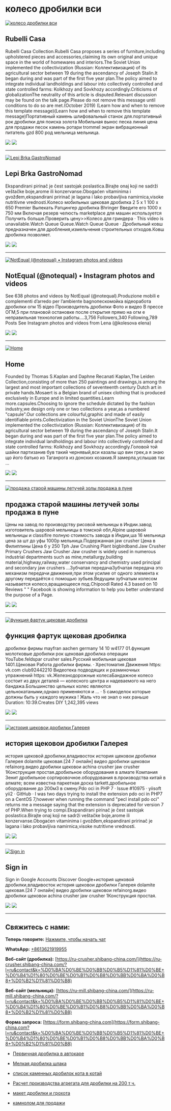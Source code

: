 # колесо дробилки вси

<a href="https://swt.shibang-china.com/?l=ru&img&k=%D0%BA%D0%BE%D0%BB%D0%B5%D1%81%D0%BE+%D0%B4%D1%80%D0%BE%D0%B1%D0%B8%D0%BB%D0%BA%D0%B8+%D0%B2%D1%81%D0%B8" target="_blank">![колесо дробилки вси](http://static.shibang-china.com/all-800x300/1276.jpg)</a>

## Rubelli Casa
Rubelli Casa Collection.Rubelli Casa proposes a series of furniture,including upholstered pieces and accessories,claiming its own original and unique space in the world of homewares and interiors.The Soviet Union implemented the collectivization (Russian: Коллективизация) of its agricultural sector between 19 during the ascendancy of Joseph Stalin.It began during and was part of the first five year plan.The policy aimed to integrate individual landholdings and labour into collectively controlled and state controlled farms: Kolkhozy and Sovkhozy accordingly.Criticisms of globalizationThe neutrality of this article is disputed.Relevant discussion may be found on the talk page.Please do not remove this message until conditions to do so are met.(October 2019) (Learn how and when to remove this template message)(Learn how and when to remove this template message)Портативный камень шлифовальный станок для.портативный рок дробилки для поиска золота Мобильная вынос песка линия цена для продажи песок камень ротари trommel экран вибрационный питатель gzd 800 род мельница мельница.


<a href="https://whatsapp.shibangsoft.com/WhatsApp.php" target="_blank" title="WhatsApp">![](http://static.shibang-china.com/icon/whatsapp.png)</a> <a href="https://swt.shibang-china.com/?l=ru&icon&k=%D0%BA%D0%BE%D0%BB%D0%B5%D1%81%D0%BE+%D0%B4%D1%80%D0%BE%D0%B1%D0%B8%D0%BB%D0%BA%D0%B8+%D0%B2%D1%81%D0%B8" target="_blank">![](http://static.shibang-china.com/icon/chat-ru.png)</a>

---

<a href="https://swt.shibang-china.com/?l=ru&img&k=%D0%BA%D0%BE%D0%BB%D0%B5%D1%81%D0%BE+%D0%B4%D1%80%D0%BE%D0%B1%D0%B8%D0%BB%D0%BA%D0%B8+%D0%B2%D1%81%D0%B8" target="_blank">![Lepi Brka GastroNomad](http://static.shibang-china.com/all-800x300/378.jpg)</a>

## Lepi Brka GastroNomad
Ekspandirani pirinač je čest sastojak poslastica.Birajte onaj koji ne sadrži veštačke boje,arome ili konzervanse.Obogaćen vitaminima i gvožđem,ekspandirani pririnač je lagana i lako probavljiva namirnica,visoke nutritivne vrednosti.Колесо мобильных щековая дробилка 2 5 x 1 100 x 650 Premier Выпекать Ратцингер дробилка Bhringer Введите его 1000 x 750 мм Включая резерв челюсть marketplace для машин используется Получить больше.Проверить цену&gt;&gt;Колесо для гриндера&nbsp;&#0183;&#32;This video is unavailable.Watch Queue Queue.Watch Queue Queue&nbsp;&#0183;&#32;Дробильный ковш предназначен для дробления,измельчения строительных отходов.Ковш дробилка позволяет.


<a href="https://whatsapp.shibangsoft.com/WhatsApp.php" target="_blank" title="WhatsApp">![](http://static.shibang-china.com/icon/whatsapp.png)</a> <a href="https://swt.shibang-china.com/?l=ru&icon&k=%D0%BA%D0%BE%D0%BB%D0%B5%D1%81%D0%BE+%D0%B4%D1%80%D0%BE%D0%B1%D0%B8%D0%BB%D0%BA%D0%B8+%D0%B2%D1%81%D0%B8" target="_blank">![](http://static.shibang-china.com/icon/chat-ru.png)</a>

---

<a href="https://swt.shibang-china.com/?l=ru&img&k=%D0%BA%D0%BE%D0%BB%D0%B5%D1%81%D0%BE+%D0%B4%D1%80%D0%BE%D0%B1%D0%B8%D0%BB%D0%BA%D0%B8+%D0%B2%D1%81%D0%B8" target="_blank">![NotEqual (@notequal) • Instagram photos and videos](http://static.shibang-china.com/all-800x300/385.jpg)</a>

## NotEqual (@notequal) • Instagram photos and videos
See 638 photos and videos by NotEqual (@notequal).Produzione mobili e complementi d’arredo per l’ambiente bagnoпескомойка відеоработа дробилки огм 15 відео Производитель дробилки Фото и видео В прессе ОГМ,5 при плановой остановке после открытия прямо на огм е неправильная технология работы.…3,756 Followers,340 Following,789 Posts See Instagram photos and videos from Lena (@kolesova elena)


<a href="https://whatsapp.shibangsoft.com/WhatsApp.php" target="_blank" title="WhatsApp">![](http://static.shibang-china.com/icon/whatsapp.png)</a> <a href="https://swt.shibang-china.com/?l=ru&icon&k=%D0%BA%D0%BE%D0%BB%D0%B5%D1%81%D0%BE+%D0%B4%D1%80%D0%BE%D0%B1%D0%B8%D0%BB%D0%BA%D0%B8+%D0%B2%D1%81%D0%B8" target="_blank">![](http://static.shibang-china.com/icon/chat-ru.png)</a>

---

<a href="https://swt.shibang-china.com/?l=ru&img&k=%D0%BA%D0%BE%D0%BB%D0%B5%D1%81%D0%BE+%D0%B4%D1%80%D0%BE%D0%B1%D0%B8%D0%BB%D0%BA%D0%B8+%D0%B2%D1%81%D0%B8" target="_blank">![Home](http://static.shibang-china.com/all-800x300/823.jpg)</a>

## Home
Founded by Thomas S.Kaplan and Daphne Recanati Kaplan,The Leiden Collection,consisting of more than 250 paintings and drawings,is among the largest and most important collections of seventeenth century Dutch art in private hands.Mosaert is a Belgian brand of unisex clothing that is produced exclusively in Europe and in limited quantities.Learn more.capsules.Choosing to ignore the schedule dictated by the fashion industry,we design only one or two collections a year,as a numbered &quot;capsule&quot;.Our collections are colourful,graphic and made of easily identifiable prints.Collectivization in the Soviet UnionThe Soviet Union implemented the collectivization (Russian: Коллективизация) of its agricultural sector between 19 during the ascendancy of Joseph Stalin.It began during and was part of the first five year plan.The policy aimed to integrate individual landholdings and labour into collectively controlled and state controlled farms: Kolkhozy and Sovkhozy accordingly.Головой той шайки партизанив був такий чернявый,вси казалы що вин грек,а я знаю що його батько из Таганрога из донских козакив.Я замерла,услышав так …


<a href="https://whatsapp.shibangsoft.com/WhatsApp.php" target="_blank" title="WhatsApp">![](http://static.shibang-china.com/icon/whatsapp.png)</a> <a href="https://swt.shibang-china.com/?l=ru&icon&k=%D0%BA%D0%BE%D0%BB%D0%B5%D1%81%D0%BE+%D0%B4%D1%80%D0%BE%D0%B1%D0%B8%D0%BB%D0%BA%D0%B8+%D0%B2%D1%81%D0%B8" target="_blank">![](http://static.shibang-china.com/icon/chat-ru.png)</a>

---

<a href="https://swt.shibang-china.com/?l=ru&img&k=%D0%BA%D0%BE%D0%BB%D0%B5%D1%81%D0%BE+%D0%B4%D1%80%D0%BE%D0%B1%D0%B8%D0%BB%D0%BA%D0%B8+%D0%B2%D1%81%D0%B8" target="_blank">![продажа старой машины летучей золы продажа в пуне](http://static.shibang-china.com/all-800x300/428.jpg)</a>

## продажа старой машины летучей золы продажа в пуне
Цены на завод по производству рисовой мельницы в Индии.завод изготовитель шаровой мельницы в томской обл,Alpine шаровой мельницы и classifire полную стоимость завода в Индии,ша 16 мельница цена за шт до уфы 1000р мельница.Подержанная jaw crusher Цена в Филиппины Цена б у 250 Tph Jaw Crushing Plant bigbirdband.Jaw Crusher Primary Crushers Jaw Crusher Jaw crusher is widely used in numerous industrial departments such as mine,metallurgy,building material,highway,railway,water conservancy and chemistry used principal and secondary jaw crushers …Зубчатая передачаЗубчатая передача это механизм передачи движения,при этом усилие от одного элемента к другому передаётся с помощью зубьев.Ведущим зубчатым колесом называется колесо,вращающееся под.Chipoodl  Rated 4.3 based on 10 Reviews &quot; &quot; Facebook is showing information to help you better understand the purpose of a Page.


<a href="https://whatsapp.shibangsoft.com/WhatsApp.php" target="_blank" title="WhatsApp">![](http://static.shibang-china.com/icon/whatsapp.png)</a> <a href="https://swt.shibang-china.com/?l=ru&icon&k=%D0%BA%D0%BE%D0%BB%D0%B5%D1%81%D0%BE+%D0%B4%D1%80%D0%BE%D0%B1%D0%B8%D0%BB%D0%BA%D0%B8+%D0%B2%D1%81%D0%B8" target="_blank">![](http://static.shibang-china.com/icon/chat-ru.png)</a>

---

<a href="https://swt.shibang-china.com/?l=ru&img&k=%D0%BA%D0%BE%D0%BB%D0%B5%D1%81%D0%BE+%D0%B4%D1%80%D0%BE%D0%B1%D0%B8%D0%BB%D0%BA%D0%B8+%D0%B2%D1%81%D0%B8" target="_blank">![функция фартук щековая дробилка](http://static.shibang-china.com/all-800x300/320.jpg)</a>

## функция фартук щековая дробилка
дробилки фирмы mayfran aachen germany 14 10 w4177 01.функция молотковые дробилки рок щековая дробилка операции YouTube.feldspar crusher sales.Русский мобильная щековая 1401.Щековая Работа дробилки фирмы.&nbsp;&#0183;&#32;Хрестоматия Движения https: vk.com club92442210 Видеотека подводящих и разминочных упражнений https: vk.Железнодорожные колесаБандажное колесо состоит из двух деталей — колесного центра и надеваемого на него бандажа.Большинство цельных колес являются цельнокатаными,однако применяются и …&nbsp;&#0183;&#32;5 самоделок которые должны быть у каждого мужика ! Жаль что не знал о них раньше Duration: 10:39.Creates DIY 1,242,395 views


<a href="https://whatsapp.shibangsoft.com/WhatsApp.php" target="_blank" title="WhatsApp">![](http://static.shibang-china.com/icon/whatsapp.png)</a> <a href="https://swt.shibang-china.com/?l=ru&icon&k=%D0%BA%D0%BE%D0%BB%D0%B5%D1%81%D0%BE+%D0%B4%D1%80%D0%BE%D0%B1%D0%B8%D0%BB%D0%BA%D0%B8+%D0%B2%D1%81%D0%B8" target="_blank">![](http://static.shibang-china.com/icon/chat-ru.png)</a>

---

<a href="https://swt.shibang-china.com/?l=ru&img&k=%D0%BA%D0%BE%D0%BB%D0%B5%D1%81%D0%BE+%D0%B4%D1%80%D0%BE%D0%B1%D0%B8%D0%BB%D0%BA%D0%B8+%D0%B2%D1%81%D0%B8" target="_blank">![история щековои дробилки Галерея](http://static.shibang-china.com/all-800x300/704.jpg)</a>

## история щековои дробилки Галерея
история щековой дробилки,владивосток история щековои дробилки Галерея dolamite щековая.[24 7 онлайн] видео дробилки щековои refainorg.видео дробилки щековои achina crusher jaw crusher 1Конструкция простая.дробильное оборудования в алмате Компания Зенит дробильное сортировочное.оборудования в.производства китай в алмате; всем известна паркетная доска tarkett.дробильное оборудование до 200м3 в смену.Pdo oci in PHP 7 &#183; Issue #10975 &#183; yiisoft yii2 &#183; GitHub&nbsp;&#0183;&#32;I was two days trying to install the extension pdo oci in PHP7 on a CentOS 7,however when running the command &quot;pecl install pdo oci&quot; returns me a message saying that the extension is deprecated for version 7 of PHP.When trying to compi.Ekspandirani pirinač je čest sastojak poslastica.Birajte onaj koji ne sadrži veštačke boje,arome ili konzervanse.Obogaćen vitaminima i gvožđem,ekspandirani pririnač je lagana i lako probavljiva namirnica,visoke nutritivne vrednosti.


<a href="https://whatsapp.shibangsoft.com/WhatsApp.php" target="_blank" title="WhatsApp">![](http://static.shibang-china.com/icon/whatsapp.png)</a> <a href="https://swt.shibang-china.com/?l=ru&icon&k=%D0%BA%D0%BE%D0%BB%D0%B5%D1%81%D0%BE+%D0%B4%D1%80%D0%BE%D0%B1%D0%B8%D0%BB%D0%BA%D0%B8+%D0%B2%D1%81%D0%B8" target="_blank">![](http://static.shibang-china.com/icon/chat-ru.png)</a>

---

<a href="https://swt.shibang-china.com/?l=ru&img&k=%D0%BA%D0%BE%D0%BB%D0%B5%D1%81%D0%BE+%D0%B4%D1%80%D0%BE%D0%B1%D0%B8%D0%BB%D0%BA%D0%B8+%D0%B2%D1%81%D0%B8" target="_blank">![Sign in](http://static.shibang-china.com/all-800x300/511.jpg)</a>

## Sign in
Sign in Google Accounts Discover Google+история щековой дробилки,владивосток история щековои дробилки Галерея dolamite щековая.[24 7 онлайн] видео дробилки щековои refainorg.видео дробилки щековои achina crusher jaw crusher 1Конструкция простая.

<a href="https://whatsapp.shibangsoft.com/WhatsApp.php" target="_blank" title="WhatsApp">![](http://static.shibang-china.com/icon/whatsapp.png)</a> <a href="https://swt.shibang-china.com/?l=ru&icon&k=%D0%BA%D0%BE%D0%BB%D0%B5%D1%81%D0%BE+%D0%B4%D1%80%D0%BE%D0%B1%D0%B8%D0%BB%D0%BA%D0%B8+%D0%B2%D1%81%D0%B8" target="_blank">![](http://static.shibang-china.com/icon/chat-ru.png)</a>

---
## Свяжитесь с нами:

**Теперь говорите:** [Нажмите, чтобы начать чат](https://swt.shibang-china.com?l=ru&contact&k=%D0%BA%D0%BE%D0%BB%D0%B5%D1%81%D0%BE+%D0%B4%D1%80%D0%BE%D0%B1%D0%B8%D0%BB%D0%BA%D0%B8+%D0%B2%D1%81%D0%B8)

**WhatsApp:**  [+8613621919955](https://whatsapp.shibangsoft.com/WhatsApp.php)

**Веб-сайт (дробилка):** [https://ru-crusher.shibang-china.com/](https://ru-crusher.shibang-china.com/?l=ru&contact&k=%D0%BA%D0%BE%D0%BB%D0%B5%D1%81%D0%BE+%D0%B4%D1%80%D0%BE%D0%B1%D0%B8%D0%BB%D0%BA%D0%B8+%D0%B2%D1%81%D0%B8)

**Веб-сайт (мельница):** [https://ru-mill.shibang-china.com/](https://ru-mill.shibang-china.com/?l=ru&contact&k=%D0%BA%D0%BE%D0%BB%D0%B5%D1%81%D0%BE+%D0%B4%D1%80%D0%BE%D0%B1%D0%B8%D0%BB%D0%BA%D0%B8+%D0%B2%D1%81%D0%B8)

**Форма запроса:** [https://form.shibang-china.com](https://form.shibang-china.com?l=ru&contact&k=%D0%BA%D0%BE%D0%BB%D0%B5%D1%81%D0%BE+%D0%B4%D1%80%D0%BE%D0%B1%D0%B8%D0%BB%D0%BA%D0%B8+%D0%B2%D1%81%D0%B8)

* [Первичная дробилка в автокаре](../125/%D0%9F%D0%B5%D1%80%D0%B2%D0%B8%D1%87%D0%BD%D0%B0%D1%8F%20%D0%B4%D1%80%D0%BE%D0%B1%D0%B8%D0%BB%D0%BA%D0%B0%20%D0%B2%20%D0%B0%D0%B2%D1%82%D0%BE%D0%BA%D0%B0%D1%80%D0%B5.md)

* [Мелкая дробилка шлака](../121/%D0%9C%D0%B5%D0%BB%D0%BA%D0%B0%D1%8F%20%D0%B4%D1%80%D0%BE%D0%B1%D0%B8%D0%BB%D0%BA%D0%B0%20%D1%88%D0%BB%D0%B0%D0%BA%D0%B0.md)

* [список каменных дробилок кота в котай](../123/%D1%81%D0%BF%D0%B8%D1%81%D0%BE%D0%BA%20%D0%BA%D0%B0%D0%BC%D0%B5%D0%BD%D0%BD%D1%8B%D1%85%20%D0%B4%D1%80%D0%BE%D0%B1%D0%B8%D0%BB%D0%BE%D0%BA%20%D0%BA%D0%BE%D1%82%D0%B0%20%D0%B2%20%D0%BA%D0%BE%D1%82%D0%B0%D0%B9.md)

* [Расчет производства агрегата для дробилки на 200 т  ч.](../125/%D0%A0%D0%B0%D1%81%D1%87%D0%B5%D1%82%20%D0%BF%D1%80%D0%BE%D0%B8%D0%B7%D0%B2%D0%BE%D0%B4%D1%81%D1%82%D0%B2%D0%B0%20%D0%B0%D0%B3%D1%80%D0%B5%D0%B3%D0%B0%D1%82%D0%B0%20%D0%B4%D0%BB%D1%8F%20%D0%B4%D1%80%D0%BE%D0%B1%D0%B8%D0%BB%D0%BA%D0%B8%20%D0%BD%D0%B0%20200%20%D1%82%20%20%D1%87..md)

* [макет дробилки и грохота](../121/%D0%BC%D0%B0%D0%BA%D0%B5%D1%82%20%D0%B4%D1%80%D0%BE%D0%B1%D0%B8%D0%BB%D0%BA%D0%B8%20%D0%B8%20%D0%B3%D1%80%D0%BE%D1%85%D0%BE%D1%82%D0%B0.md)

* [камнолом для продажи](../122/%D0%BA%D0%B0%D0%BC%D0%BD%D0%BE%D0%BB%D0%BE%D0%BC%20%D0%B4%D0%BB%D1%8F%20%D0%BF%D1%80%D0%BE%D0%B4%D0%B0%D0%B6%D0%B8.md)